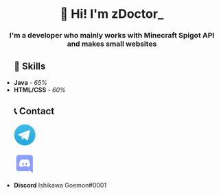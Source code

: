 <div>
  <h1 align="center"><strong>👋 Hi! I'm zDoctor_</strong></h1>
  <h3 align="center"><strong>I'm a developer who mainly works with Minecraft Spigot API and makes small websites</strong></h3>
</div>


<ul>
  <h2><strong>📡 Skills</strong></h2>
  <li><strong>Java</strong> - <i>65%</i></li>
  <li><strong>HTML/CSS</strong> - <i>60%</i></li>
</ul>


<ul>
  <h2><strong>📞 Contact</strong></h2>
  <p>
    <a href="https://t.me/zDoctor_Dev"><img src="Telegram-Icon.png" width="50" height="50" /></a>
  </p>
  <p>
    <a href="“https://discordapp.com/users/603643099205599252"><img src="discord.png" width="50" height="50" /></a>
  </p>
  <li><strong>Discord</strong> Ishikawa Goemon#0001</li>
</ul>
